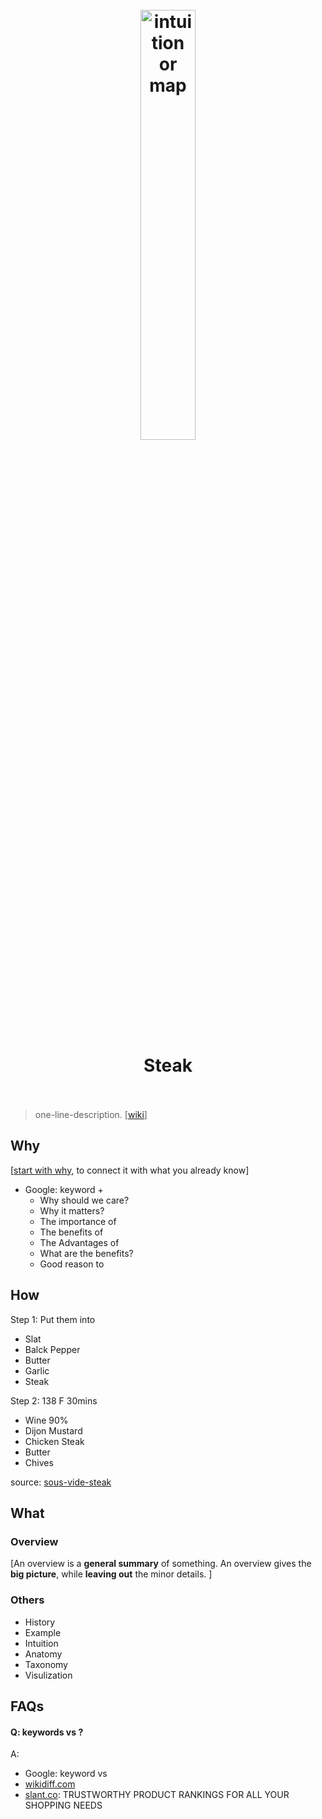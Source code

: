 <h1 align="center">
<br>
	<a href="https://www.wikiwand.com/en/Steak">
  <img src="https://i.imgur.com/EFEoch9.png" alt="intuition or map" width=42%">
  </a>
  <br><br>
Steak
  <br><br>
</h1>

> one-line-description. [[wiki]()]

## Why 

[[start with why](https://www.youtube.com/watch?v=IPYeCltXpxw), to connect it with what you already know]

* Google: keyword + 
	* Why should we care?
	* Why it matters?
	* The importance of 
	* The benefits of 
	* The Advantages of 
	* What are the benefits?
	* Good reason to 

## How

Step 1: Put them into 

* Slat 
* Balck Pepper 
* Butter 
* Garlic 
* Steak

Step 2: 138 F 30mins

* Wine 90% 
* Dijon Mustard
* Chicken Steak
* Butter
* Chives


source: [sous-vide-steak](https://anovaculinary.com/sous-vide-steak/)

## What 

### Overview

[An overview is a **general summary** of something. An overview gives the **big picture**, while **leaving out** the minor details. ]

### Others

* History
* Example
* Intuition
* Anatomy 
* Taxonomy
* Visulization


## FAQs

#### Q: keywords vs ?

A: 

* Google: keyword vs 
* [wikidiff.com](https://wikidiff.com/)
* [slant.co](https://www.slant.co/): TRUSTWORTHY PRODUCT RANKINGS FOR ALL YOUR SHOPPING NEEDS



